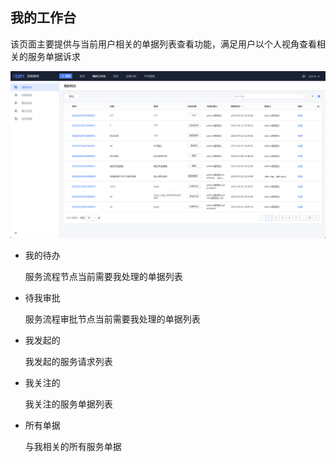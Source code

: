 ## 我的工作台

该页面主要提供与当前用户相关的单据列表查看功能，满足用户以个人视角查看相关的服务单据诉求

![image-20220427171738453](media/image-20220427171738453.png)

- 我的待办

  服务流程节点当前需要我处理的单据列表

- 待我审批

  服务流程审批节点当前需要我处理的单据列表

- 我发起的

  我发起的服务请求列表

- 我关注的

  我关注的服务单据列表

- 所有单据

  与我相关的所有服务单据